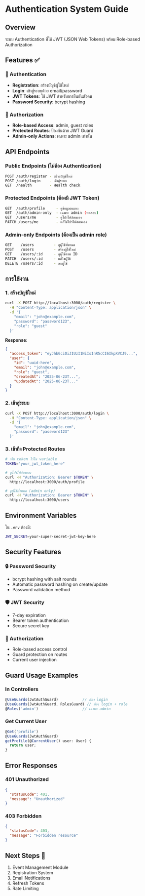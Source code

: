 # Authentication System Guide

## Overview
ระบบ Authentication ที่ใช้ JWT (JSON Web Tokens) พร้อม Role-based Authorization

## Features ✅

### 🔐 Authentication
- **Registration**: สร้างบัญชีผู้ใช้ใหม่
- **Login**: เข้าสู่ระบบด้วย email/password
- **JWT Tokens**: ใช้ JWT สำหรับการยืนยันตัวตน
- **Password Security**: bcrypt hashing

### 👥 Authorization
- **Role-based Access**: admin, guest roles
- **Protected Routes**: ป้องกันด้วย JWT Guard
- **Admin-only Actions**: เฉพาะ admin เท่านั้น

## API Endpoints

### Public Endpoints (ไม่ต้อง Authentication)
```bash
POST /auth/register - สร้างบัญชีใหม่
POST /auth/login    - เข้าสู่ระบบ
GET  /health        - Health check
```

### Protected Endpoints (ต้องมี JWT Token)
```bash
GET  /auth/profile     - ดูข้อมูลตนเอง
GET  /auth/admin-only  - เฉพาะ admin (ทดสอบ)
GET  /users/me         - ดูโปรไฟล์ตนเอง
PATCH /users/me        - แก้ไขโปรไฟล์ตนเอง
```

### Admin-only Endpoints (ต้องเป็น admin role)
```bash
GET    /users         - ดูผู้ใช้ทั้งหมด
POST   /users         - สร้างผู้ใช้ใหม่
GET    /users/:id     - ดูผู้ใช้ตาม ID
PATCH  /users/:id     - แก้ไขผู้ใช้
DELETE /users/:id     - ลบผู้ใช้
```

## การใช้งาน

### 1. สร้างบัญชีใหม่
```bash
curl -X POST http://localhost:3000/auth/register \
  -H "Content-Type: application/json" \
  -d '{
    "email": "john@example.com",
    "password": "password123",
    "role": "guest"
  }'
```

**Response:**
```json
{
  "access_token": "eyJhbGciOiJIUzI1NiIsInR5cCI6IkpXVCJ9...",
  "user": {
    "id": "uuid-here",
    "email": "john@example.com",
    "role": "guest",
    "createdAt": "2025-06-23T...",
    "updatedAt": "2025-06-23T..."
  }
}
```

### 2. เข้าสู่ระบบ
```bash
curl -X POST http://localhost:3000/auth/login \
  -H "Content-Type: application/json" \
  -d '{
    "email": "john@example.com",
    "password": "password123"
  }'
```

### 3. เข้าถึง Protected Routes
```bash
# เก็บ token ไว้ใน variable
TOKEN="your_jwt_token_here"

# ดูโปรไฟล์ตนเอง
curl -H "Authorization: Bearer $TOKEN" \
  http://localhost:3000/auth/profile

# ดูผู้ใช้ทั้งหมด (admin only)
curl -H "Authorization: Bearer $TOKEN" \
  http://localhost:3000/users
```

## Environment Variables

ใน `.env` ต้องมี:
```bash
JWT_SECRET=your-super-secret-jwt-key-here
```

## Security Features

### 🔒 Password Security
- bcrypt hashing with salt rounds
- Automatic password hashing on create/update
- Password validation method

### 🛡️ JWT Security
- 7-day expiration
- Bearer token authentication
- Secure secret key

### 👮 Authorization
- Role-based access control
- Guard protection on routes
- Current user injection

## Guard Usage Examples

### In Controllers
```typescript
@UseGuards(JwtAuthGuard)           // ต้อง login
@UseGuards(JwtAuthGuard, RolesGuard) // ต้อง login + role
@Roles('admin')                    // เฉพาะ admin
```

### Get Current User
```typescript
@Get('profile')
@UseGuards(JwtAuthGuard)
getProfile(@CurrentUser() user: User) {
  return user;
}
```

## Error Responses

### 401 Unauthorized
```json
{
  "statusCode": 401,
  "message": "Unauthorized"
}
```

### 403 Forbidden
```json
{
  "statusCode": 403,
  "message": "Forbidden resource"
}
```

## Next Steps 🚀
1. Event Management Module
2. Registration System
3. Email Notifications
4. Refresh Tokens
5. Rate Limiting

